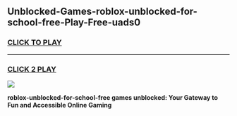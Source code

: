 
## Unblocked-Games-roblox-unblocked-for-school-free-Play-Free-uads0
<h3>
<a href="https://premium76.site?title=roblox-unblocked-for-school-free&ref=18A1">CLICK TO PLAY</a></h3>
<hr>

<h3>
<a href="https://premium76.site?title=roblox-unblocked-for-school-free&ref=18A1">CLICK 2 PLAY</a>
  
</h3>

<a href="https://premium76.site?title=roblox-unblocked-for-school-free&ref=18A1"><img src="https://clearcache.store/games.png"></a>


**roblox-unblocked-for-school-free games unblocked: Your Gateway to Fun and Accessible Online Gaming**
